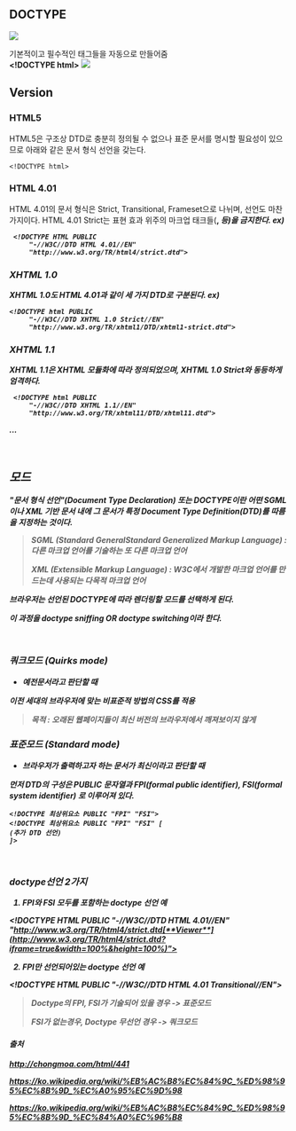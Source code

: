 ## DOCTYPE
![](https://images.velog.io/images/jins/post/9397958a-edd2-4d0d-af1e-1b94cfd02ae2/image.png)

기본적이고 필수적인 태그들을 자동으로 만들어줌
<br>
**<\!DOCTYPE html>**
![](https://images.velog.io/images/jins/post/178cbe11-52d1-407f-8fa6-d6a54b77ac17/image.png)

## Version

### HTML5

HTML5은 구조상 DTD로 충분히 정의될 수 없으나 표준 문서를 명시할 필요성이 있으므로 아래와 같은 문서 형식 선언을 갖는다.

`<!DOCTYPE html>`


### HTML 4.01

HTML 4.01의 문서 형식은 Strict, Transitional, Frameset으로 나뉘며, 선언도 마찬가지이다. HTML 4.01 Strict는 표현 효과 위주의 마크업 태크들(<b>, <i> 등)을 금지한다. ex)

```
 <!DOCTYPE HTML PUBLIC
     "-//W3C//DTD HTML 4.01//EN"
     "http://www.w3.org/TR/html4/strict.dtd">
```


### XHTML 1.0


XHTML 1.0도 HTML 4.01과 같이 세 가지 DTD로 구분된다. ex)

```
<!DOCTYPE html PUBLIC
     "-//W3C//DTD XHTML 1.0 Strict//EN"
     "http://www.w3.org/TR/xhtml1/DTD/xhtml1-strict.dtd">
```


### XHTML 1.1


XHTML 1.1은 XHTML 모듈화에 따라 정의되었으며, XHTML 1.0 Strict와 동등하게 엄격하다.

```
 <!DOCTYPE html PUBLIC
     "-//W3C//DTD XHTML 1.1//EN"
     "http://www.w3.org/TR/xhtml11/DTD/xhtml11.dtd">
```

...


<br>


## 모드

"문서 형식 선언"(Document Type Declaration) 또는 **DOCTYPE**이란 어떤 SGML이나 XML 기반 문서 내에 그 문서가 특정 Document Type Definition(DTD)를 따름을 지정하는 것이다.

> SGML *(Standard GeneralStandard Generalized Markup Language) : 다른 마크업 언어를 기술하는 또 다른 마크업 언어*
>
> *XML (Extensible Markup Language) : W3C에서 개발한 마크업 언어를 만드는데 사용되는 다목적 마크업 언어*

브라우저는 **선언된 DOCTYPE**에 따라 렌더링할 모드를 선택하게 된다. 

이 과정을 doctype sniffing OR doctype switching이라 한다.

<br>

### 쿼크모드 (Quirks mode)

- 예전문서라고 판단할 때

이전 세대의 브라우저에 맞는 비표준적 방법의 CSS를 적용

> 목적 : 오래된 웹페이지들이  최신 버전의 브라우저에서  깨져보이지 않게

### 표준모드 (Standard mode)

- 브라우저가 출력하고자 하는 문서가 최신이라고 판단할 때



먼저 DTD의 구성은 **PUBLIC 문자열과 FPI(formal public identifier), FSI(formal system identifier)** 로 이루어져 있다. 

```
<!DOCTYPE 최상위요소 PUBLIC "FPI" "FSI">
<!DOCTYPE 최상위요소 PUBLIC "FPI" "FSI" [
(추가 DTD 선언)
]>
```

  <br>


### doctype선언 2가지


1. FPI와 FSI 모두를 포함하는 doctype 선언 예

<\!DOCTYPE HTML PUBLIC "-//W3C//DTD HTML 4.01//EN" "http://www.w3.org/TR/html4/strict.dtd[**Viewer**](http://www.w3.org/TR/html4/strict.dtd?iframe=true&width=100%&height=100%)">

2. FPI만 선언되어있는 doctype 선언 예

<\!DOCTYPE HTML PUBLIC "-//W3C//DTD HTML 4.01 Transitional//EN">



> Doctype의 FPI, FSI가 기술되어 있을 경우  ->  표준모드
>
> FSI가 없는경우, Doctype 무선언 경우  ->  쿼크모드



#### 출처 


http://chongmoa.com/html/441

https://ko.wikipedia.org/wiki/%EB%AC%B8%EC%84%9C_%ED%98%95%EC%8B%9D_%EC%A0%95%EC%9D%98

https://ko.wikipedia.org/wiki/%EB%AC%B8%EC%84%9C_%ED%98%95%EC%8B%9D_%EC%84%A0%EC%96%B8
